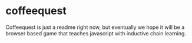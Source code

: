 coffeequest
===========


Coffeequest is just a readme right now, but eventually we hope it will be a browser based game that teaches javascript with inductive chain learning.
